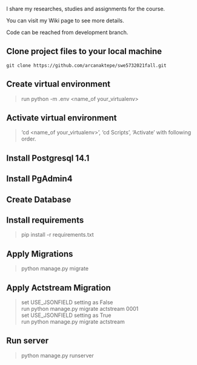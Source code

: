 
I share my researches, studies and assignments for the course. 

You can visit my Wiki page to see more details.

Code can be reached from development branch.

## Clone project files to your local machine
	git clone https://github.com/arcanaktepe/swe5732021fall.git

## Create virtual environment
  > run python -m .env  <name_of your_virtualenv>
## Activate virtual environment
> ‘cd <name_of your_virtualenv>’, ‘cd Scripts’, ‘Activate’	with following order.
  
## Install Postgresql 14.1
## Install PgAdmin4
## Create Database
## Install requirements
> pip install -r requirements.txt
## Apply Migrations
> python manage.py migrate
## Apply Actstream Migration
> set USE_JSONFIELD setting as False  
> run python manage.py migrate actstream 0001  
> set USE_JSONFIELD setting as True  
> run python manage.py migrate actstream
## Run server
> python manage.py runserver
